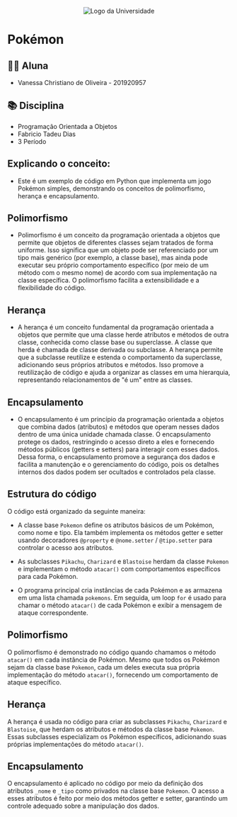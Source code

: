
<p align="center">
  <img src="https://universidadedevassouras.edu.br/wp-content/uploads/2021/12/logo_horizontal_univasso.svg" alt="Logo da Universidade">
</p>

# Pokémon 

## 👩‍🎓 Aluna
- Vanessa Christiano de Oliveira  - 201920957

## 📚 Disciplina

- Programação Orientada a Objetos
- Fabricio Tadeu Dias
- 3 Período 

## Explicando o conceito:
- Este é um exemplo de código em Python que implementa um jogo Pokémon simples, demonstrando os conceitos de polimorfismo, herança e encapsulamento.
## Polimorfismo
- Polimorfismo é um conceito da programação orientada a objetos que permite que objetos de diferentes classes sejam tratados de forma uniforme. Isso significa que um objeto pode ser referenciado por um tipo mais genérico (por exemplo, a classe base), mas ainda pode executar seu próprio comportamento específico (por meio de um método com o mesmo nome) de acordo com sua implementação na classe específica. O polimorfismo facilita a extensibilidade e a flexibilidade do código.

## Herança
- A herança é um conceito fundamental da programação orientada a objetos que permite que uma classe herde atributos e métodos de outra classe, conhecida como classe base ou superclasse. A classe que herda é chamada de classe derivada ou subclasse. A herança permite que a subclasse reutilize e estenda o comportamento da superclasse, adicionando seus próprios atributos e métodos. Isso promove a reutilização de código e ajuda a organizar as classes em uma hierarquia, representando relacionamentos de "é um" entre as classes.

## Encapsulamento
- O encapsulamento é um princípio da programação orientada a objetos que combina dados (atributos) e métodos que operam nesses dados dentro de uma única unidade chamada classe. O encapsulamento protege os dados, restringindo o acesso direto a eles e fornecendo métodos públicos (getters e setters) para interagir com esses dados. Dessa forma, o encapsulamento promove a segurança dos dados e facilita a manutenção e o gerenciamento do código, pois os detalhes internos dos dados podem ser ocultados e controlados pela classe.
## Estrutura do código

O código está organizado da seguinte maneira:

- A classe base `Pokemon` define os atributos básicos de um Pokémon, como nome e tipo. Ela também implementa os métodos getter e setter usando decoradores `@property` e `@nome.setter` / `@tipo.setter` para controlar o acesso aos atributos.

- As subclasses `Pikachu`, `Charizard` e `Blastoise` herdam da classe `Pokemon` e implementam o método `atacar()` com comportamentos específicos para cada Pokémon.

- O programa principal cria instâncias de cada Pokémon e as armazena em uma lista chamada `pokemons`. Em seguida, um loop `for` é usado para chamar o método `atacar()` de cada Pokémon e exibir a mensagem de ataque correspondente.

## Polimorfismo

O polimorfismo é demonstrado no código quando chamamos o método `atacar()` em cada instância de Pokémon. Mesmo que todos os Pokémon sejam da classe base `Pokemon`, cada um deles executa sua própria implementação do método `atacar()`, fornecendo um comportamento de ataque específico.

## Herança

A herança é usada no código para criar as subclasses `Pikachu`, `Charizard` e `Blastoise`, que herdam os atributos e métodos da classe base `Pokemon`. Essas subclasses especializam os Pokémon específicos, adicionando suas próprias implementações do método `atacar()`.

## Encapsulamento

O encapsulamento é aplicado no código por meio da definição dos atributos `_nome` e `_tipo` como privados na classe base `Pokemon`. O acesso a esses atributos é feito por meio dos métodos getter e setter, garantindo um controle adequado sobre a manipulação dos dados.
